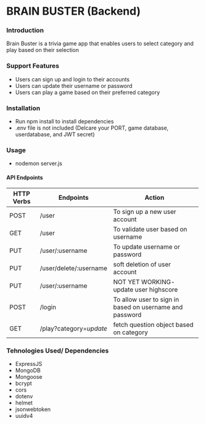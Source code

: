 # BRAIN BUSTER (Backend)

### Introduction
Brain Buster is a trivia game app that enables users to select category and play based on their selection

### Support Features
* Users can sign up and login to their accounts
* Users can update their username or password
* Users can play a game based on their preferred category

### Installation
* Run npm install to install dependencies
* .env file is not included (Delcare your PORT, game database, userdatabase, and JWT secret)

### Usage
* nodemon server.js

#### API Endpoints
| HTTP Verbs | Endpoints | Action |
| --- | --- | --- |
| POST | /user | To sign up a new user account |
| GET| /user| To validate user based on username |
| PUT | /user/:username | To update username or password |
| PUT | /user/delete/:username | soft deletion of user account |
| PUT| /user/:username | NOT YET WORKING- update user highscore |
| POST | /login | To allow user to sign in based on username and password |
| GET | /play?category=*update*| fetch question object based on category |

### Tehnologies Used/ Dependencies
* ExpressJS
* MongoDB
* Mongoose
* bcrypt
* cors
* dotenv
* helmet
* jsonwebtoken
* uuidv4  